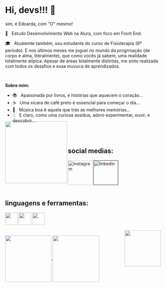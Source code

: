 <h1>Hi, devs!!! 👋</h1>
<p>sim, é Edoarda, com "O" mesmo!</p>
<p>🎯 &nbsp; Estudo Desenvolvimento Web na Alura, com foco em Front End.</p>
<p> 🎓 &nbsp; Atualemte também, sou estudante do curso de Fisioterapia (6º período). E nos últimos meses me joguei no mundo da progrmação (de corpo e alma, literalmente), que como vocês já sabem, uma realidade totalmente atípica. Apesar de áreas totalmente distintas, me sinto realizada com todos os desafios e essa muvuca de aprendizados.</p>
 

</br>

**Sobre mim:**

- 📚 &nbsp; Apaixonada por livros, e histórias que aquecem o coração...
- ☕ &nbsp; Uma xícara de café preto é essencial para começar o dia...
- 🎼 &nbsp; Música boa é aquela que trás as melhores memórias...
- 💡 &nbsp; E claro, como uma curiosa assídua, adoro experimentar, ouvir, e descobrir...

<img align="left" width="200px" style="margin-top:-20px" src="https://user-images.githubusercontent.com/126485412/234856663-cd8b22c3-320a-4582-b0e4-552528240ebb.jpg">

</br>
</br>

<div style="display: inline_block">
  <h2 align="left">social medias:</h2>
  <a href="https://www.instagram.com/edoarda.depine/">
    <img align="left" width="80px" src="https://i.ibb.co/qkGSp1D/instagram.png" alt="instagram" style="vertical-align:top;">
  </a>
  <a href="">
    <img width="80px" src="https://i.ibb.co/RyZx12b/linkedin.png" alt="linkedin" style="vertical-align:top;">
  </a>
</div>

</br>

<div>
  <div style="display: inline_block">
    <h2>linguagens e ferramentas:</h2>
    <img align="center" src="https://cdn.jsdelivr.net/gh/devicons/devicon/icons/javascript/javascript-original.svg" width="40" height="40"/>
    <img align="center" src="https://cdn.jsdelivr.net/gh/devicons/devicon/icons/html5/html5-original.svg" width="40" height="40"/>
    <img align="center" src="https://cdn.jsdelivr.net/gh/devicons/devicon/icons/css3/css3-original.svg" width="40" height="40"/>       
  </div>
  
 </br>
 
 <img width="117px" align="right" src="https://user-images.githubusercontent.com/126485412/234856893-3181b2e2-dc6e-4c54-b522-076bc44efd0c.jpg">

</br>

<a href="https://github.com/EdoardaDepine">
<img align="center" height="150em" src="https://github-readme-stats.vercel.app/api/top-langs/?username=EdoardaDepine&layout=compact&langs_count=7&theme=dracula"/>

<img align="center" height="150em" src="https://github-readme-stats.vercel.app/api?username=EdoardaDepine&show_icons=true&theme=dracula&include_all_commits=true&count_private=true"/>

          

          
